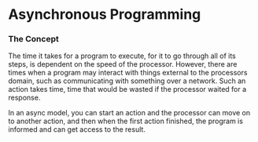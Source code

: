 # Asynchronous Programming


### The Concept
The time it takes for a program to execute, for it to go through all of its steps, is dependent on the speed of the processor. However, there are times when a program may interact with things external to the processors domain, such as communicating with something over a network. Such an action takes time, time that would be wasted if the processor waited for a response. 

In an async model, you can start an action and the processor can move on to another action, and then when the first action finished, the program is informed and can get access to the result. 
